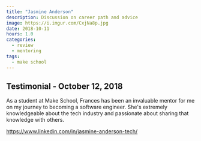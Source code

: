 ```yaml
---
title: "Jasmine Anderson"
description: Discussion on career path and advice
image: https://i.imgur.com/CxjNa8p.jpg
date: 2018-10-11
hours: 1.0
categories:
  - review
  - mentoring
tags:
  - make school
---
```


## Testimonial - October 12, 2018

As a student at Make School, Frances has been an invaluable mentor for me on my journey to becoming a software engineer. She's extremely knowledgeable about the tech industry and passionate about sharing that knowledge with others.

https://www.linkedin.com/in/jasmine-anderson-tech/
